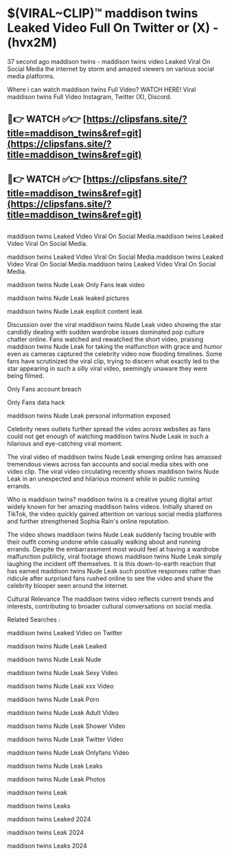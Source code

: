 # $(VIRAL~CLIP)™ maddison twins Leaked Video Full On Twitter or (X) -(hvx2M)
37 second ago maddison twins - maddison twins video Leaked Viral On Social Media the internet by storm and amazed viewers on various social media platforms.

Where i can watch maddison twins Full Video? WATCH HERE! Viral maddison twins Full Video Instagram, Twitter (X), Discord.

## 🔴👉 WATCH ✅👉 [https://clipsfans.site/?title=maddison_twins&ref=git](https://clipsfans.site/?title=maddison_twins&ref=git)
## 🔴👉 WATCH ✅👉 [https://clipsfans.site/?title=maddison_twins&ref=git](https://clipsfans.site/?title=maddison_twins&ref=git)
##
maddison twins Leaked Video Viral On Social Media.maddison twins Leaked Video Viral On Social Media.

maddison twins Leaked Video Viral On Social Media.maddison twins Leaked Video Viral On Social Media.maddison twins Leaked Video Viral On Social Media.

maddison twins Nude Leak Only Fans leak video

maddison twins Nude Leak leaked pictures

maddison twins Nude Leak explicit content leak

Discussion over the viral maddison twins Nude Leak video showing the star candidly dealing with sudden wardrobe issues dominated pop culture chatter online. Fans watched and rewatched the short video, praising maddison twins Nude Leak for taking the malfunction with grace and humor even as cameras captured the celebrity video now flooding timelines. Some fans have scrutinized the viral clip, trying to discern what exactly led to the star appearing in such a silly viral video, seemingly unaware they were being filmed.


Only Fans account breach

Only Fans data hack

maddison twins Nude Leak personal information exposed

Celebrity news outlets further spread the video across websites as fans could not get enough of watching maddison twins Nude Leak in such a hilarious and eye-catching viral moment.


The viral video of maddison twins Nude Leak emerging online has amassed tremendous views across fan accounts and social media sites with one video clip. The viral video circulating recently shows maddison twins Nude Leak in an unexpected and hilarious moment while in public running errands.


Who is maddison twins? maddison twins is a creative young digital artist widely known for her amazing maddison twins videos. Initially shared on TikTok, the video quickly gained attention on various social media platforms and further strengthened Sophia Rain's online reputation.

The video shows maddison twins Nude Leak suddenly facing trouble with their outfit coming undone while casually walking about and running errands. Despite the embarrassment most would feel at having a wardrobe malfunction publicly, viral footage shows maddison twins Nude Leak simply laughing the incident off themselves. It is this down-to-earth reaction that has earned maddison twins Nude Leak such positive responses rather than ridicule after surprised fans rushed online to see the video and share the celebrity blooper seen around the internet.

Cultural Relevance The maddison twins video reflects current trends and interests, contributing to broader cultural conversations on social media.

Related Searches :

maddison twins Leaked Video on Twitter

maddison twins Nude Leak Leaked

maddison twins Nude Leak Nude

maddison twins Nude Leak Sexy Video

maddison twins Nude Leak xxx Video

maddison twins Nude Leak Porn

maddison twins Nude Leak Adult Video

maddison twins Nude Leak Shower Video

maddison twins Nude Leak Twitter Video

maddison twins Nude Leak Onlyfans Video

maddison twins Nude Leak Leaks

maddison twins Nude Leak Photos

maddison twins Leak

maddison twins Leaks

maddison twins Leaked 2024

maddison twins Leak 2024

maddison twins Leaks 2024
